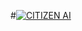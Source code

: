 #[![CITIZEN AI](https://img.shields.io/badge/%F0%9F%A4%97-Edututor%20AI%20PROJECT-blue)](https://huggingface.co/spaces/joseph019/EduTutor_ai)
